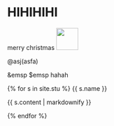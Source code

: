 # HIHIHIHI
merry christmas
<img src="https://github.com/yauyau566.png?size=50" height="50" width="50">
<p>@asj(asfa)</p>
<p>&emsp $emsp hahah</p>
{% for s in site.stu %}
<h>{{ s.name }}</h>
<p>{{ s.content | markdownify }}</p>
{% endfor %}
